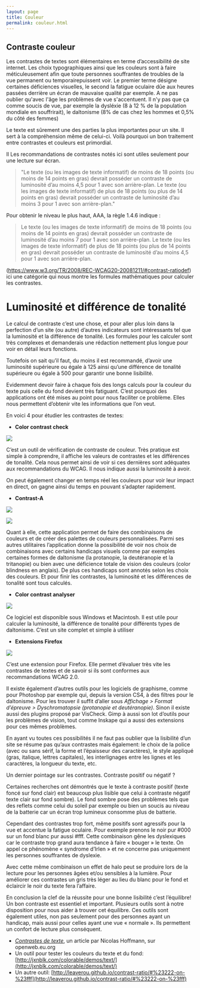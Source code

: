```yaml
---
layout: page
title: Couleur
permalink: couleur.html
---
```


## Contraste couleur

Les contrastes de textes sont élémentaires en terme d’accessibilité de site internet. Les choix typographiques ainsi que les couleurs sont à faire méticuleusement afin que toute personnes souffrantes de troubles de la vue permanent ou temporairepuissent voir. Le premier terme désigne certaines déficiences visuelles, le second la fatigue oculaire dûe aux heures passées derrière un écran de mauvaise qualité par exemple. A ne pas oublier qu'avec l'âge les problèmes de vue s'accentuent. Il n'y pas que ça comme soucis de vue, par exemple la dysléxie (8 à 12 % de la population mondiale en souffrirait), le daltonisme (8% de cas chez les hommes et 0,5% du côté des femmes) 

Le texte est sûrement une des parties la plus importantes pour un site. Il sert à la compréhension même de celui-ci. Voilà pourquoi un bon traitement entre contrastes et couleurs est primordial.



Il
Les recommandations de contrastes notés ici sont utiles seulement pour une lecture sur écran.

> "Le texte (ou les images de texte informatif) de moins de 18 points (ou moins de 14 points en gras) devrait posséder un contraste de luminosité d’au moins 4,5 pour 1 avec son arrière-plan.
> Le texte (ou les images de texte informatif) de plus de 18 points (ou plus de 14 points en gras) devrait posséder un contraste de luminosité d’au moins 3 pour 1 avec son arrière-plan."

Pour obtenir le niveau le plus haut, AAA, la règle 1.4.6 indique :

> Le texte (ou les images de texte informatif) de moins de 18 points (ou moins de 14 points en gras) devrait posséder un contraste de luminosité d’au moins 7 pour 1 avec son arrière-plan.
> Le texte (ou les images de texte informatif) de plus de 18 points (ou plus de 14 points en gras) devrait posséder un contraste de luminosité d’au moins 4,5 pour 1 avec son arrière-plan.

(https://www.w3.org/TR/2008/REC-WCAG20-20081211/#contrast-ratiodef) ici une catégorie qui nous montre les formules mathématiques pour calculer les contrastes.

Luminosité et différence de tonalité
===

Le calcul de contraste c’est une chose, et pour aller plus loin dans la perfection d’un site (ou autre) d’autres indicateurs sont intéressants tel que la luminosité et la différence de tonalité. Les formules pour les calculer sont très complexes et demanderais une rédaction nettement plus longue pour voir en détail leurs fonctions. 

Toutefois on sait qu’il faut, du moins il est recommandé, d’avoir une luminosité supérieure ou égale à 125 ainsi qu’une différence de tonalité supérieure ou égale à 500 pour garantir une bonne lisibilité.

Evidemment devoir faire à chaque fois des longs calculs pour la couleur du texte puis celle du fond devient très fatiguant. C’est pourquoi des applications ont été mises au point pour nous faciliter ce problème. Elles nous permettent d’obtenir vite les informations que l’on veut.

En voici 4 pour étudier les contrastes de textes:

* **Color contrast check**  

![](img/color-contrast-check.jpg)

C’est un outil de vérification de contraste de couleur. Très pratique est simple à comprendre, il affiche les valeurs de contrastes et les différences de tonalité. Cela nous permet ainsi de voir si ces dernières sont adéquates aux recommandations du WCAG. Il nous indique aussi la luminosité à avoir. 

On peut également changer en temps réel les couleurs pour voir leur impact en direct, on gagne ainsi du temps en pouvant s’adapter rapidement. 


* **Contrast-A**

![](img/contrast-a.jpg)


![](img/contrast-aa.jpg)

Quant à elle, cette application permet de faire des combinaisons de couleurs et de créer des palettes de couleurs personnalisées. Parmi ses autres utilitaires l’application donne la possibilité de voir nos choix de combinaisons avec certains handicaps visuels comme par exemples certaines formes de daltonisme (la protanopie, la deutéranopie et la tritanopie) ou bien avec une déficience totale de vision des couleurs (color blindness en anglais). De plus ces handicaps sont annotés selon les choix des couleurs. Et pour finir les contrastes, la luminosité et les différences de tonalité sont tous calculés.


* **Color contrast analyser** 

![](img/color-contrast-analyser.png)

Ce logiciel est disponible sous Windows et Macintosh. Il est utile pour calculer la luminosité, la différence de tonalité pour différents types de daltonisme. C’est un site complet et simple à utiliser 



* **Extensions Firefox**

![](img/extensions-firefox.png)

C’est une extension pour Firefox. Elle permet d’évaluer très vite les contrastes de textes et de savoir si ils sont conformes aux recommandations WCAG 2.0.

Il existe également d’autres outils pour les logiciels de graphisme, comme pour Photoshop par exemple qui, depuis la version CS4, à des filtres pour le daltonisme. Pour les trouver il suffit d’aller sous *Affichage > Format d’épreuve > Dyschromatopsie (protanopie et deutéranopie)*. Sinon il existe aussi des plugins proposé par VisCheck. Gimp à aussi son lot d’outils pour les problèmes de vision, tout comme Inskape qui a aussi des extensions pour ces mêmes problèmes. 

En ayant vu toutes ces possibilités il ne faut pas oublier que la lisibilité d’un site se résume pas qu’aux contrastes mais également: le choix de la police (avec ou sans sérif, la forme et l’épaisseur des caractères), le style appliqué (gras, italique, lettres capitales), les interlignages entre les lignes et les caractères, la longueur du texte, etc. 

Un dernier pointage sur les contrastes. Contraste positif ou négatif ?

Certaines recherches ont démontrés que le texte à contraste positif (texte foncé sur fond clair) est beaucoup plus lisible que celui à contraste négatif texte clair sur fond sombre). Le fond sombre pose des problèmes tels que des reflets comme celui du soleil par exemple ou bien un soucis au niveau de la batterie car un écran trop lumineux consomme plus de batterie. 

Cependant des contrastes trop fort, même positifs sont agressifs pour la vue et accentue la fatigue oculaire. Pour exemple prenons le noir pur #000 sur un fond blanc pur aussi #fff. Cette combinaison gêne les dyslexiques car le contraste trop grand aura tendance à faire « bouger » le texte. On appel ce phénomène « syndrome d’Irlen » et ne concerne pas uniquement les personnes souffrantes de dyslexie. 

Avec cette même combinaison un effet de halo peut se produire lors de la lecture pour les personnes âgées et/ou sensibles à la lumière. Pour améliorer ces contrastes un gris très léger au lieu du blanc pour le fond et éclaircir le noir du texte fera l’affaire. 

En conclusion la clef de la réussite pour une bonne lisibilité c’est l’équilibre! Un bon contraste est essentiel et important. Plusieurs outils sont à notre disposition pour nous aider à trouver cet équilibre.  Ces outils sont également utiles, non pas seulement pour des personnes ayant un handicap, mais aussi pour celles ayant une vue «  normale ». Ils permettent un confort de lecture plus conséquent.

- *[Contrastes de texte](http://openweb.eu.org/articles/accessibilite_contrastes_textes_sites)*, un article par  Nicolas Hoffmann, sur openweb.eu.org
- Un outil pour tester les couleurs du texte et du fond: [http://jxnblk.com/colorable/demos/text/](http://jxnblk.com/colorable/demos/text/)
- Un autre outil: [http://leaverou.github.io/contrast-ratio/#%23222-on-%23fff](http://leaverou.github.io/contrast-ratio/#%23222-on-%23fff)

